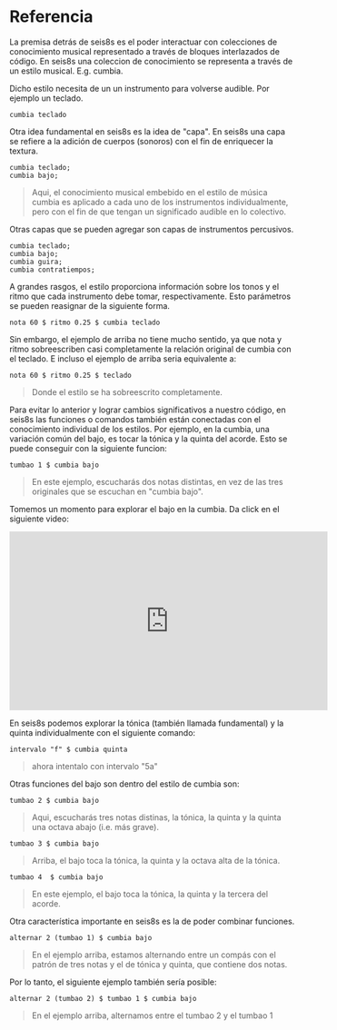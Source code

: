 # Referencia


La premisa detrás de seis8s es el poder interactuar con colecciones de conocimiento musical representado a través de bloques interlazados de código. En seis8s una coleccion de conocimiento se representa a través de un estilo musical. E.g. cumbia.

Dicho estilo necesita de un un instrumento para volverse audible. Por ejemplo un teclado.

```
cumbia teclado
```

Otra idea fundamental en seis8s es la idea de "capa". En seis8s una capa se refiere a la adición de cuerpos (sonoros) con el fin de enriquecer la textura.

```
cumbia teclado;
cumbia bajo;
```
> Aqui, el conocimiento musical embebido en el estilo de música cumbia es aplicado a cada uno de los instrumentos individualmente, pero con el fin de que tengan un significado audible en lo colectivo.

Otras capas que se pueden agregar son capas de instrumentos percusivos.

```
cumbia teclado;
cumbia bajo;
cumbia guira;
cumbia contratiempos;
```

A grandes rasgos, el estilo proporciona información sobre los tonos y el ritmo que cada instrumento debe tomar, respectivamente. Esto parámetros se pueden reasignar de la siguiente forma.

```
nota 60 $ ritmo 0.25 $ cumbia teclado
```

Sin embargo, el ejemplo de arriba no tiene mucho sentido, ya que nota y ritmo sobreescriben casi completamente la relación original de cumbia con el teclado. E incluso el ejemplo de arriba seria equivalente a:

```
nota 60 $ ritmo 0.25 $ teclado

```

> Donde el estilo se ha sobreescrito completamente.

Para evitar lo anterior y lograr cambios significativos a nuestro código, en seis8s las funciones o comandos también están conectadas con el conocimiento individual de los estilos. Por ejemplo, en la cumbia, una variación común del bajo, es tocar la tónica y la quinta del acorde. Esto se puede conseguir con la siguiente funcion:

```
tumbao 1 $ cumbia bajo
```
> En este ejemplo, escucharás dos notas distintas, en vez de las tres originales que se escuchan en "cumbia bajo".

Tomemos un momento para explorar el bajo en la cumbia. Da click en el siguiente video:

<iframe width="560" height="315" src="https://www.youtube.com/embed/AwtdcELFpYA" frameborder="0" allow="accelerometer; autoplay; clipboard-write; encrypted-media; gyroscope; picture-in-picture" allowfullscreen></iframe>

En seis8s podemos explorar la tónica (también llamada fundamental) y la quinta individualmente con el siguiente comando:

```
intervalo "f" $ cumbia quinta
```
> ahora intentalo con intervalo "5a"

Otras funciones del bajo son dentro del estilo de cumbia son:

```
tumbao 2 $ cumbia bajo
```
>  Aqui, escucharás tres notas distinas, la tónica, la quinta y la quinta una octava abajo (i.e. más grave).

```
tumbao 3 $ cumbia bajo
```
> Arriba, el bajo toca la tónica, la quinta y la octava alta de la tónica.

<!-- ```tucanes $ cumbia bajo
``` -->

```
tumbao 4  $ cumbia bajo
```
> En este ejemplo, el bajo toca la tónica, la quinta y la tercera del acorde.

<!-- ```saborcolombia $ cumbia bajo
``` -->


Otra característica importante en seis8s es la de poder combinar funciones.

```
alternar 2 (tumbao 1) $ cumbia bajo
```
> En el ejemplo arriba, estamos alternando entre un compás con el patrón de tres notas y el de tónica y quinta, que contiene dos notas.

Por lo tanto, el siguiente ejemplo también sería posible:

```
alternar 2 (tumbao 2) $ tumbao 1 $ cumbia bajo
```
> En el ejemplo arriba, alternamos entre el tumbao 2 y el tumbao 1


<!-- adorno tonicayquinta $ cumbia bajo -->

<!-- ```tumbao $ cumbia quinta; -->
<!-- ``` -->
